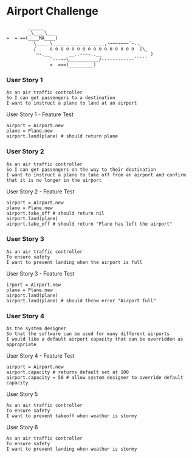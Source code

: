 Airport Challenge
=================

```
        ______
        _\____\___
=  = ==(____MA____)
          \_____\___________________,-~~~~~~~`-.._
          /     o o o o o o o o o o o o o o o o  |\_
          `~-.__       __..----..__                  )
                `---~~\___________/------------`````
                =  ===(_________)

```
### User Story 1
```
As an air traffic controller 
So I can get passengers to a destination 
I want to instruct a plane to land at an airport
```
User Story 1 - Feature Test
```
airport = Airport.new
plane = Plane.new
airport.land(plane) # should return plane
```
### User Story 2
```
As an air traffic controller 
So I can get passengers on the way to their destination 
I want to instruct a plane to take off from an airport and confirm that it is no longer in the airport
```
User Story 2 - Feature Test
```
airport = Airport.new
plane = Plane.new
airport.take_off # should return nil
airport.land(plane)
airport.take_off # should return "Plane has left the airport"
```
### User Story 3
```
As an air traffic controller 
To ensure safety 
I want to prevent landing when the airport is full 
```
User Story 3 - Feature Test
```
irport = Airport.new
plane = Plane.new
airport.land(plane)
airport.land(plane) # should throw error "Airport full"
```
### User Story 4
```
As the system designer
So that the software can be used for many different airports
I would like a default airport capacity that can be overridden as appropriate
```
User Story 4 - Feature Test
```
airport = Airport.new
airport.capacity # returns default set at 100
airport.capacity = 50 # allow system designer to override default capacity
```
User Story 5
```
As an air traffic controller 
To ensure safety 
I want to prevent takeoff when weather is stormy 
```
User Story 6
```
As an air traffic controller 
To ensure safety 
I want to prevent landing when weather is stormy 
```